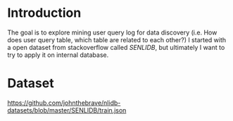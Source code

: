 # Introduction
The goal is to explore mining user query log for data discovery (i.e. How does user query table, which table are related to each other?)
I started with a open dataset from stackoverflow called *SENLIDB*, but ultimately I want to try to apply it on internal database.

# Dataset
https://github.com/johnthebrave/nlidb-datasets/blob/master/SENLIDB/train.json

